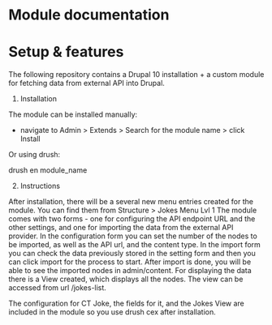 # Module documentation

# Setup & features

The following repository contains a Drupal 10 installation + a custom module for fetching data from external API into Drupal.

1. Installation

The module can be installed manually:
- navigate to Admin > Extends > Search for the module name > click Install

Or using drush:

drush en module_name

2. Instructions

After installation, there will be a several new menu entries created for the module. You can find them from Structure > Jokes Menu Lvl 1
The module comes with two forms - one for configuring the API endpoint URL and the other settings, and one for importing the data from the external API provider.
In the configuration form you can set the number of the nodes to be imported, as well as the API url, and the content type.
In the import form you can check the data previously stored in the setting form and then you can click import for the process to start.
After import is done, you will be able to see the imported nodes in admin/content.
For displaying the data there is a View created, which displays all the nodes. The view can be accessed from url /jokes-list.

The configuration for CT Joke, the fields for it, and the Jokes View are included in the module so you use drush cex after installation.